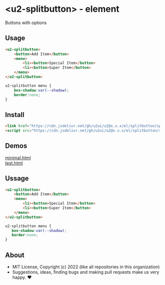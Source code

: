 # &lt;u2-splitbutton&gt; - element
Buttons with options

## Usage

```html
<u2-splitbutton>
    <button>Add Item</button>
    <menu>
        <li><button>Special Item</button>
        <li><button>Super Item</button>
    </menu>
</u2-splitbutton>
```

```css
u2-splitbutton menu {
    box-shadow:var(--shadow);
    border:none;
}
```

## Install

```html
<link href="https://cdn.jsdelivr.net/gh/u2ui/u2@x.x.x/el/splitbutton/splitbutton.min.css" rel=stylesheet>
<script src="https://cdn.jsdelivr.net/gh/u2ui/u2@x.x.x/el/splitbutton/splitbutton.min.js" type=module async></script>
```

## Demos

[minimal.html](http://gcdn.li/u2ui/u2@main/el/splitbutton/tests/minimal.html)  
[test.html](http://gcdn.li/u2ui/u2@main/el/splitbutton/tests/test.html)  

## Ussage

```html
<u2-splitbutton>
    <button>Add Item</button>
    <menu>
        <li><button>Special Item</button>
        <li><button>Super Item</button>
    </menu>
</u2-splitbutton>
```

```css
u2-splitbutton menu {
   box-shadow:var(--shadow);
   border:none;
}
```

## About

- MIT License, Copyright (c) 2022 <u2> (like all repositories in this organization) <br>
- Suggestions, ideas, finding bugs and making pull requests make us very happy. ♥

